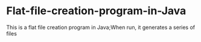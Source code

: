 # Flat-file-creation-program-in-Java
This is a flat file creation program in Java;When run, it generates a series of files
